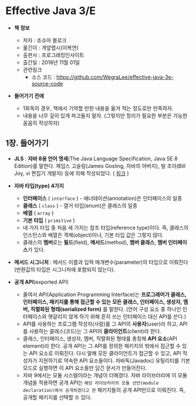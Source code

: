 # Effective Java 3/E

- **책 정보**
  - 저자 : 조슈아 블로크
  - 옮긴이 : 개앞맵시(이복연)
  - 출판사 : 프로그래밍인사이트
  - 출간일 : 2018년 11월 01일
  - 관련링크
    - 소스 코드 : https://github.com/WegraLee/effective-java-3e-source-code

- **들어가기 전에** 
  - 1회독의 경우, 책에서 기억할 만한 내용을 옮겨 적는 정도로만 만족하자. 
  - 내용을 너무 깊이 있게 파고들지 말자. (그렇지만 정리가 필요한 부분은 가능한 꼼꼼히 작성하자)

## 1장. 들어가기
- **JLS** : **자바 8용 언어 명세**(The Java Language Specification, Java SE 8 Edition)를 말한다. 제임스 고슬링(James Gosling, 자바의 아버지), 빌 조이(Bill Joy, vi 편집기 개발자) 등에 의해 작성되었다. ( [링크](https://docs.oracle.com/javase/specs/jls/se8/html/index.html) )

- **자바 타입(type) 4가지**
  - **인터페이스** ( `interface` ) - 애너테이션(annotation)은 인터페이스의 일종
  - **클래스** ( `class` ) - 열거 타입(enum)은 클래스의 일종
  - **배열** ( `array` )
  - **기본 타입** ( `primitive` )
  - 네 가지 타입 중 처음 세 가지는 참조 타입(reference type)이다. 즉, 클래스의 인스턴스와 배열은 객체(object)이나, 기본 타입 값은 그렇지 않다.
  - 클래스의 **멤버**로는 **필드**(field), **메서드**(method), **멤버 클래스**, **멤버 인터페이스**가 있다. 

- **메서드 시그니처** : 메서드 이름과 입력 매개변수(parameter)의 타입으로 이뤄진다(반환값의 타입은 시그니처에 포함되지 않는다).

- **공개 API**(exported API)
  - 줄여서 API(Application Programming Interface)는 **프로그래머가 클래스, 인터페이스, 패키지를 통해 접근할 수 있는 모든 클래스, 인터페이스, 생성자, 멤버, 직렬화된 형태(serialized form)** 를 말한다. (언어 구성 요소 중 하나인 인터페이스와 헷갈리지 않게 하기 위해 흔히 쓰는 인터페이스 대신 API를 쓴다.) 
  - API를 사용하는 프로그램 작성자(사람)를 그 API의 **사용자**(user)라 하고, API를 사용하는 클래스(코드)는 그 API의 **클라이언트**(client)라 한다.
  - 클래스, 인터페이스, 생성자, 멤버, 직렬화된 형태를 총칭해 **API 요소**(API element)라 한다. 공개 API는 그 API를 정의한 패키지의 밖에서 접근할 수 있는 API 요소로 이뤄진다. 다시 말해 모든 클라이언트가 접근할 수 있고, API 작성자가 지원하기로 약속한 API 요소들이다. 자바독(Javadoc) 유틸리티를 기본 모드로 실행하면 이 API 요소들만 담긴 문서가 만들어진다.
  - 자바 9에서는 모듈 시스템이라는 개념이 더해졌다. 자바 라이브러리에 이 모듈 개념을 적용하면 공개 API는 `해당 라이브러리의 모듈 선언(module declaration)에서 공개하겠다고 한` 패키지들의 공개 API만으로 이뤄진다. 즉, 공개할 패키지를 선택할 수 있다.
